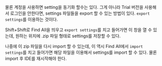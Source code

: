 물론 계정을 사용하면 setting을 동기화 할수는 있다. 그게 아니라 Trial 버전을 사용해서 로그인을 안한다면, settings 파일들을 export 할 수 있는 방법이 있다.
`export settings`를 이용하는 것이다.

Shift+Shift로 Find All을 띄우고 `export settings`를 치고 들어가면 이 창을 열 수 있는데, 원하는 위치에 .zip 파일 형태로 settings를 저장할 수 있다. 

나중에 이 zip 파일을 다시 import 할 수 있는데, 이 역시 Find All에서 `import settings`를 치고 들어가면 해당 파일을 이용해서 settings를 import 할 수 있다. 물론 import 후 IDE를 재시작해야 한다.
